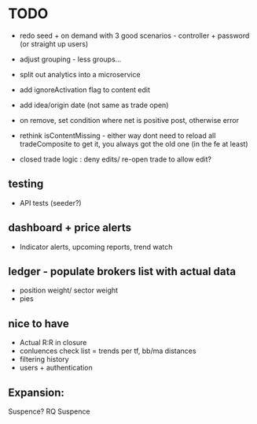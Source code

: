 ﻿
# TODO

- redo seed + on demand with 3 good scenarios - controller + password (or straight up users)
- adjust grouping - less groups...
- split out analytics into a microservice

- add ignoreActivation flag to content edit
- add idea/origin date (not same as trade open)
- on remove, set condition where net is positive post, otherwise error

- rethink isContentMissing - either way dont need to reload all tradeComposite to get it, you always got the old one (in the fe at least)
- closed trade logic : deny edits/ re-open trade to allow edit?


## testing
- API tests (seeder?)

## dashboard + price alerts
- Indicator alerts, upcoming reports, trend watch

## ledger - populate brokers list with actual data
- position weight/ sector weight
- pies

## nice to have
- Actual R:R in closure
- conluences check list = trends per tf, bb/ma distances
- filtering history
- users + authentication

## Expansion:
Suspence? RQ Suspence